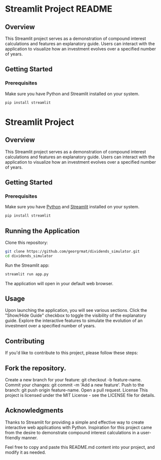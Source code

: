 # Streamlit Project README

## Overview

This Streamlit project serves as a demonstration of compound interest calculations and features an explanatory guide. Users can interact with the application to visualize how an investment evolves over a specified number of years.

## Getting Started

### Prerequisites

Make sure you have Python and Streamlit installed on your system.

```bash
pip install streamlit
```

# Streamlit Project

## Overview

This Streamlit project serves as a demonstration of compound interest calculations and features an explanatory guide. Users can interact with the application to visualize how an investment evolves over a specified number of years.

## Getting Started

### Prerequisites

Make sure you have [Python](https://www.python.org/downloads/) and [Streamlit](https://docs.streamlit.io/installation) installed on your system.

```bash
pip install streamlit
```

## Running the Application
Clone this repository:
```bash
git clone https://github.com/georgrmat/dividends_simulator.git
cd dividends_simulator
```

Run the Streamlit app:
```bash
streamlit run app.py
```
The application will open in your default web browser.

## Usage
Upon launching the application, you will see various sections.
Click the "Show/Hide Guide" checkbox to toggle the visibility of the explanatory guide.
Explore the interactive features to simulate the evolution of an investment over a specified number of years.

## Contributing
If you'd like to contribute to this project, please follow these steps:

## Fork the repository.
Create a new branch for your feature: git checkout -b feature-name.
Commit your changes: git commit -m 'Add a new feature'.
Push to the branch: git push origin feature-name.
Open a pull request.
License
This project is licensed under the MIT License - see the LICENSE file for details.

## Acknowledgments
Thanks to Streamlit for providing a simple and effective way to create interactive web applications with Python.
Inspiration for this project came from the desire to demonstrate compound interest calculations in a user-friendly manner.


Feel free to copy and paste this README.md content into your project, and modify it as needed.



